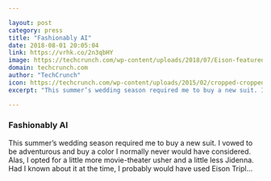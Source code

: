 ```yaml
---

layout: post
category: press
title: "Fashionably AI"
date: 2018-08-01 20:05:04
link: https://vrhk.co/2n3qbHY
image: https://techcrunch.com/wp-content/uploads/2018/07/Eison-featured.jpg?w=711
domain: techcrunch.com
author: "TechCrunch"
icon: https://techcrunch.com/wp-content/uploads/2015/02/cropped-cropped-favicon-gradient.png?w=180
excerpt: "This summer’s wedding season required me to buy a new suit. I vowed to be adventurous and buy a color I normally never would have considered. Alas, I opted for a little more movie-theater usher and a little less Jidenna. Had I known about it at the time, I probably would have used Eison Tripl…"

---
```


### Fashionably AI

This summer’s wedding season required me to buy a new suit. I vowed to be adventurous and buy a color I normally never would have considered. Alas, I opted for a little more movie-theater usher and a little less Jidenna. Had I known about it at the time, I probably would have used Eison Tripl…